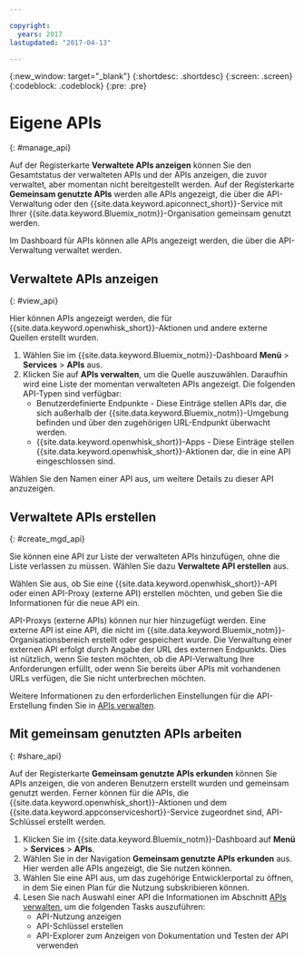 ```yaml
---

copyright:
  years: 2017
lastupdated: "2017-04-13"

---
```



{:new_window: target="_blank"}
{:shortdesc: .shortdesc}
{:screen: .screen}
{:codeblock: .codeblock}
{:pre: .pre}

# Eigene APIs
{: #manage_api}

Auf der Registerkarte **Verwaltete APIs anzeigen** können Sie den Gesamtstatus der verwalteten APIs und der APIs anzeigen, die zuvor verwaltet, aber momentan nicht bereitgestellt werden. Auf der Registerkarte **Gemeinsam genutzte APIs** werden alle APIs angezeigt, die über die API-Verwaltung oder den {{site.data.keyword.apiconnect_short}}-Service mit Ihrer {{site.data.keyword.Bluemix_notm}}-Organisation gemeinsam genutzt werden.

Im Dashboard für APIs können alle APIs angezeigt werden, die über die API-Verwaltung verwaltet werden. 

## Verwaltete APIs anzeigen
{: #view_api}

Hier können APIs angezeigt werden, die für {{site.data.keyword.openwhisk_short}}-Aktionen und andere externe Quellen erstellt wurden.

1. Wählen Sie im {{site.data.keyword.Bluemix_notm}}-Dashboard **Menü** > **Services** > **APIs** aus.
2. Klicken Sie auf **APIs verwalten**, um die Quelle auszuwählen. Daraufhin wird eine Liste der momentan verwalteten APIs angezeigt. Die folgenden API-Typen sind verfügbar:
    * Benutzerdefinierte Endpunkte - Diese Einträge stellen APIs dar, die sich außerhalb der {{site.data.keyword.Bluemix_notm}}-Umgebung befinden und über den zugehörigen URL-Endpunkt überwacht werden. 
    * {{site.data.keyword.openwhisk_short}}-Apps - Diese Einträge stellen {{site.data.keyword.openwhisk_short}}-Aktionen dar, die in eine API eingeschlossen sind.

Wählen Sie den Namen einer API aus, um weitere Details zu dieser API anzuzeigen.

## Verwaltete APIs erstellen
{: #create_mgd_api}

Sie können eine API zur Liste der verwalteten APIs hinzufügen, ohne die Liste verlassen zu müssen. Wählen Sie dazu **Verwaltete API erstellen** aus.

Wählen Sie aus, ob Sie eine {{site.data.keyword.openwhisk_short}}-API oder einen API-Proxy (externe API) erstellen möchten, und geben Sie die Informationen für die neue API ein.  

API-Proxys (externe APIs) können nur hier hinzugefügt werden. Eine externe API ist eine API, die nicht im {{site.data.keyword.Bluemix_notm}}-Organisationsbereich erstellt oder gespeichert wurde. Die Verwaltung einer externen API erfolgt durch Angabe der URL des externen Endpunkts. Dies ist nützlich, wenn Sie testen möchten, ob die API-Verwaltung Ihre Anforderungen erfüllt, oder wenn Sie bereits über APIs mit vorhandenen URLs verfügen, die Sie nicht unterbrechen möchten. 

Weitere Informationen zu den erforderlichen Einstellungen für die API-Erstellung finden Sie in [APIs verwalten](manage_apis.html).

## Mit gemeinsam genutzten APIs arbeiten
{: #share_api}

Auf der Registerkarte **Gemeinsam genutzte APIs erkunden** können Sie APIs anzeigen, die von anderen Benutzern erstellt wurden und gemeinsam genutzt werden. Ferner können für die APIs, die {{site.data.keyword.openwhisk_short}}-Aktionen und dem {{site.data.keyword.appconserviceshort}}-Service zugeordnet sind, API-Schlüssel erstellt werden.

1. Klicken Sie im {{site.data.keyword.Bluemix_notm}}-Dashboard auf **Menü** > **Services** > **APIs**.
2. Wählen Sie in der Navigation **Gemeinsam genutzte APIs erkunden** aus. Hier werden alle APIs angezeigt, die Sie nutzen können.
3. Wählen Sie eine API aus, um das zugehörige Entwicklerportal zu öffnen, in dem Sie einen Plan für die Nutzung subskribieren können. 
4. Lesen Sie nach Auswahl einer API die Informationen im Abschnitt [APIs verwalten](manage_apis.html), um die folgenden Tasks auszuführen: 
    * API-Nutzung anzeigen
    * API-Schlüssel erstellen
    * API-Explorer zum Anzeigen von Dokumentation und Testen der API verwenden
